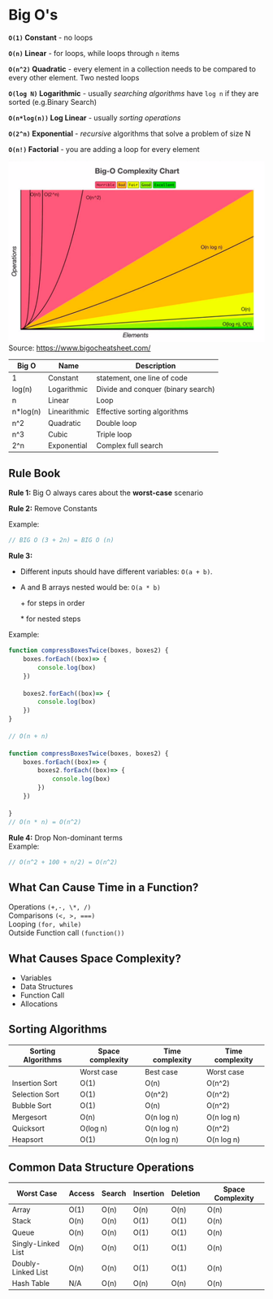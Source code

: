 # Big O's

**`O(1)` Constant** - no loops

**`O(n)` Linear** - for loops, while loops through `n` items

**`O(n^2)` Quadratic** - every element in a collection needs to be compared to every other element. Two nested loops

**`O(log N)` Logarithmic** - usually _searching algorithms_ have `log n` if they are sorted (e.g.Binary Search)

**`O(n*log(n))` Log Linear** - usually _sorting operations_

**`O(2^n)` Exponential** - _recursive_ algorithms that solve a problem of size N

**`O(n!)` Factorial** - you are adding a loop for every element  

<p align="left">
  <a href="https://www.bigocheatsheet.com/" target="_blank">
    <img alt="Logo" src="./big0-graph.png" width="600" />
  </a>
  <br>
  Source: <a href="https://www.bigocheatsheet.com/" target="_blank">https://www.bigocheatsheet.com/</a>
</p>  
 

|Big O|Name|Description|
| --- | --- | --- |
|1|Constant|statement, one line of code|
|log(n)|Logarithmic|Divide and conquer (binary search)|
|n|Linear|Loop|
|n*log(n)|Linearithmic|Effective sorting algorithms|
|n^2|Quadratic|Double loop|
|n^3|Cubic|Triple loop|
|2^n|Exponential|Complex full search|

## Rule Book  

**Rule 1:** Big O always cares about the **worst-case** scenario

**Rule 2:** Remove Constants

Example:  
```js
// BIG O (3 + 2n) = BIG O (n)
```

**Rule 3:**

- Different inputs should have different variables: `O(a + b)`.
- A and B arrays nested would be: `O(a * b)`  

    \+ for steps in order

    \* for nested steps  

Example:  
```js
function compressBoxesTwice(boxes, boxes2) {
    boxes.forEach((box)=> {
        console.log(box)
    })

    boxes2.forEach((box)=> {
        console.log(box)
    })
}

// O(n + n)

function compressBoxesTwice(boxes, boxes2) {
    boxes.forEach((box)=> {
        boxes2.forEach((box)=> {
            console.log(box)
        })
    })

}
// O(n * n) = O(n^2)
```

**Rule 4:** Drop Non-dominant terms  
Example:  
```js
// O(n^2 + 100 + n/2) = O(n^2)
```

## What Can Cause Time in a Function?  

Operations `(+,-, \*, /)`  
Comparisons `(<, >, ===)`  
Looping `(for, while)`  
Outside Function call `(function())`

## What Causes Space Complexity?  

- Variables
- Data Structures
- Function Call
- Allocations

## Sorting Algorithms  

|Sorting Algorithms|Space complexity|Time complexity|Time complexity|
| --- | --- | --- | --- |
|  | Worst case|Best case|Worst case|
|Insertion Sort|O(1)|O(n)|O(n^2)|
|Selection Sort|O(1)|O(n^2)|O(n^2)|
|Bubble Sort|O(1)|O(n)|O(n^2)|
|Mergesort|O(n)|O(n log n)|O(n log n)|
|Quicksort|O(log n)|O(n log n)|O(n^2)|
|Heapsort|O(1)|O(n log n)|O(n log n)|

## Common Data Structure Operations  

|Worst Case|Access|Search|Insertion|Deletion|Space Complexity|
| --- | --- | --- | --- | --- | --- |
|Array|O(1)|O(n)|O(n)|O(n)|O(n)|
|Stack|O(n)|O(n)|O(1)|O(1)|O(n)|
|Queue|O(n)|O(n)|O(1)|O(1)|O(n)|
|Singly-Linked List|O(n)|O(n)|O(1)|O(1)|O(n)|
|Doubly-Linked List|O(n)|O(n)|O(1)|O(1)|O(n)|
|Hash Table|N/A|O(n)|O(n)|O(n)|O(n)|



